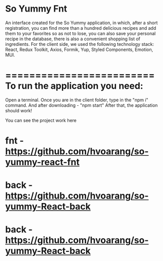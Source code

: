 # So Yummy Fnt

An interface created for the So Yummy application, in which, after a short
registration, you can find more than a hundred delicious recipes and add them to
your favorites so as not to lose, you can also save your personal recipe in the
database, there is also a convenient shopping list of ingredients. For the
client side, we used the following technology stack: React, Redux Toolkit,
Axios, Formik, Yup, Styled Components, Emotion, MUI.

# ========================= To run the application you need:

Open a terminal. Once you are in the client folder, type in the "npm i" command.
And after downloading - "npm start" After that, the application should work!

You can see the project work here

# fnt - https://github.com/hvoarang/so-yummy-react-fnt

# back - https://github.com/hvoarang/so-yummy-React-back

# back - https://github.com/hvoarang/so-yummy-React-back

